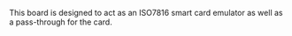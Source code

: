 This board is designed to act as an ISO7816 smart card emulator
as well as a pass-through for the card.
